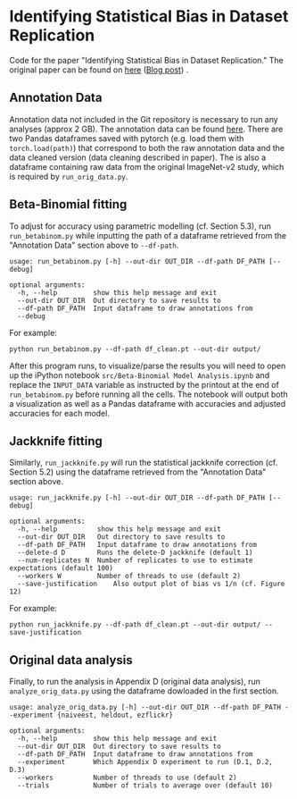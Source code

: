 # Identifying Statistical Bias in Dataset Replication
Code for the paper "Identifying Statistical Bias in Dataset Replication." The original paper can be found on [here](http://gradientscience.org/data_rep_bias.pdf) ([Blog post](http://gradientscience.org/data_rep_bias/)) .

## Annotation Data
Annotation data not included in the Git repository is necessary to run any
analyses (approx 2 GB). The annotation data can be found
[here](https://www.dropbox.com/sh/6qtf2iqqbuc4r30/AACeMh0mUleGG_JhOkvAgYBra?dl=0).
There are two Pandas dataframes saved with pytorch (e.g. load them with
`torch.load(path)`) that correspond to both the raw annotation data and the data
cleaned version (data cleaning described in paper). The is also a dataframe
containing raw data from the original ImageNet-v2 study, which is required by
``run_orig_data.py``. 

## Beta-Binomial fitting
To adjust for accuracy using parametric modelling (cf. Section 5.3), run `run_betabinom.py` while inputting the path of a dataframe retrieved from the "Annotation Data" section above to `--df-path`.

```
usage: run_betabinom.py [-h] --out-dir OUT_DIR --df-path DF_PATH [--debug]

optional arguments:
  -h, --help         show this help message and exit
  --out-dir OUT_DIR  Out directory to save results to
  --df-path DF_PATH  Input dataframe to draw annotations from
  --debug
```
For example:

```
python run_betabinom.py --df-path df_clean.pt --out-dir output/
```

After this program runs, to visualize/parse the results you will need to open up the iPython notebook `src/Beta-Binomial Model Analysis.ipynb` and replace the `INPUT_DATA` variable as instructed by the printout at the end of `run_betabinom.py` before running all the cells. The notebook will output both a visualization as well as a Pandas dataframe with accuracies and adjusted accuracies for each model.

## Jackknife fitting

Similarly, ``run_jackknife.py`` will run the statistical jackknife correction
(cf. Section 5.2) using the dataframe retrieved from the "Annotation Data"
section above.

```
usage: run_jackknife.py [-h] --out-dir OUT_DIR --df-path DF_PATH [--debug]

optional arguments:
  -h, --help          show this help message and exit
  --out-dir OUT_DIR   Out directory to save results to
  --df-path DF_PATH   Input dataframe to draw annotations from
  --delete-d D        Runs the delete-D jackknife (default 1)
  --num-replicates N  Number of replicates to use to estimate expectations (default 100)
  --workers W         Number of threads to use (default 2)
  --save-justification    Also output plot of bias vs 1/n (cf. Figure 12)
```
For example:

```
python run_jackknife.py --df-path df_clean.pt --out-dir output/ --save-justification
```

## Original data analysis
Finally, to run the analysis in Appendix D (original data analysis), run
``analyze_orig_data.py`` using the dataframe dowloaded in the first section.

```
usage: analyze_orig_data.py [-h] --out-dir OUT_DIR --df-path DF_PATH --experiment {naiveest, heldout, ezflickr}

optional arguments:
  -h, --help         show this help message and exit
  --out-dir OUT_DIR  Out directory to save results to
  --df-path DF_PATH  Input dataframe to draw annotations from
  --experiment       Which Appendix D experiment to run (D.1, D.2, D.3)
  --workers          Number of threads to use (default 2)
  --trials           Number of trials to average over (default 10)
```
